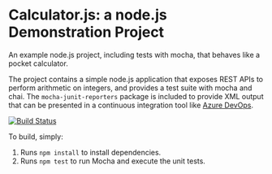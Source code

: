 Calculator.js: a node.js Demonstration Project
==============================================
An example node.js project, including tests with mocha, that behaves like
a pocket calculator.

The project contains a simple node.js application that exposes REST APIs
to perform arithmetic on integers, and provides a test suite with mocha
and chai.  The `mocha-junit-reporters` package is included to provide XML
output that can be presented in a continuous integration tool like
[Azure DevOps](https://azure.com/devops).

[![Build Status](https://dev.azure.com/VivasoftDevOpsProjects/Integrating%20External%20Source%20Control%20with%20Azure%20Pipelines/_apis/build/status/Patrita63.calculator?branchName=master)](https://dev.azure.com/VivasoftDevOpsProjects/Integrating%20External%20Source%20Control%20with%20Azure%20Pipelines/_build/latest?definitionId=3&branchName=master)

To build, simply:

1. Runs `npm install` to install dependencies.
2. Runs `npm test` to run Mocha and execute the unit tests.

